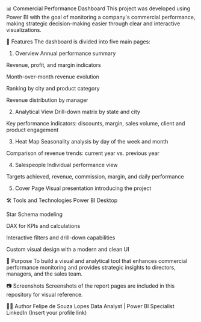 📊 Commercial Performance Dashboard
This project was developed using Power BI with the goal of monitoring a company's commercial performance, making strategic decision-making easier through clear and interactive visualizations.

🧩 Features
The dashboard is divided into five main pages:

1. Overview
Annual performance summary

Revenue, profit, and margin indicators

Month-over-month revenue evolution

Ranking by city and product category

Revenue distribution by manager

2. Analytical View
Drill-down matrix by state and city

Key performance indicators: discounts, margin, sales volume, client and product engagement

3. Heat Map
Seasonality analysis by day of the week and month

Comparison of revenue trends: current year vs. previous year

4. Salespeople
Individual performance view

Targets achieved, revenue, commission, margin, and daily performance

5. Cover Page
Visual presentation introducing the project

🛠️ Tools and Technologies
Power BI Desktop

Star Schema modeling

DAX for KPIs and calculations

Interactive filters and drill-down capabilities

Custom visual design with a modern and clean UI

🎯 Purpose
To build a visual and analytical tool that enhances commercial performance monitoring and provides strategic insights to directors, managers, and the sales team.

📷 Screenshots
Screenshots of the report pages are included in this repository for visual reference.

🧑‍💻 Author
Felipe de Souza Lopes
Data Analyst | Power BI Specialist
LinkedIn (Insert your profile link)
